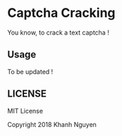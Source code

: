 # Captcha Cracking

You know, to crack a text captcha !

## Usage

To be updated !

## LICENSE

MIT License

Copyright 2018 Khanh Nguyen
